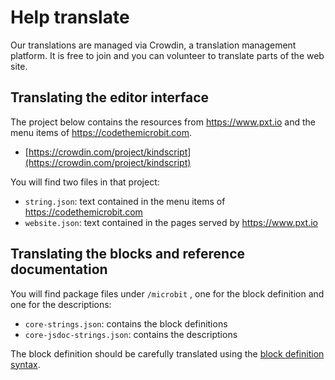 # Help translate

Our translations are managed via Crowdin, a translation management platform. It is free to join
and you can volunteer to translate parts of the web site.

## Translating the editor interface

The project below contains the resources from https://www.pxt.io and the menu items of https://codethemicrobit.com.

* [https://crowdin.com/project/kindscript](https://crowdin.com/project/kindscript)

You will find two files in that project:

* ``string.json``: text contained in the menu items of https://codethemicrobit.com
* ``website.json``: text contained in the pages served by https://www.pxt.io 

## Translating the blocks and reference documentation

You will find package files under ``/microbit`` , one for the block definition and one for the descriptions:

* ``core-strings.json``: contains the block definitions
* ``core-jsdoc-strings.json``: contains the descriptions

The block definition should be carefully translated using the [block definition syntax](https://www.pxt.io/defining-blocks).